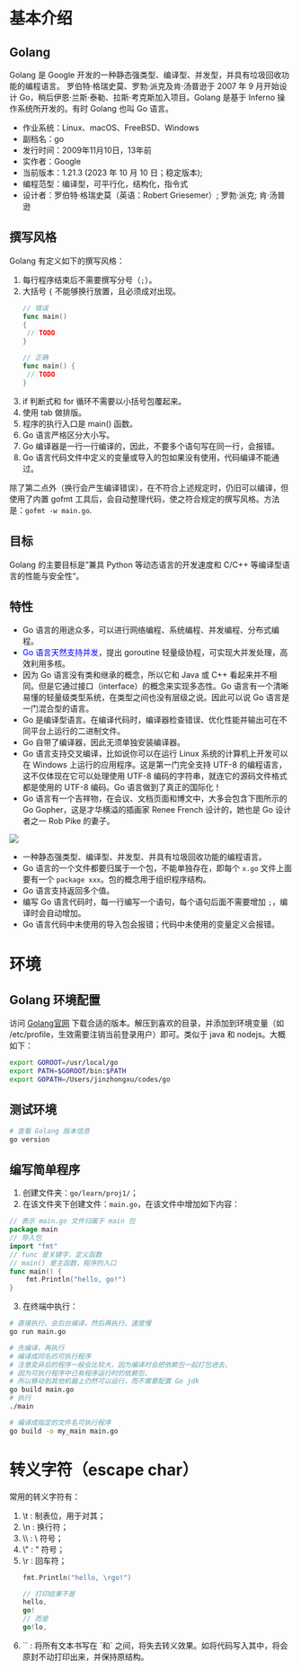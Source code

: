 # 基本介绍

## Golang 
Golang 是 Google 开发的一种静态强类型、编译型、并发型，并具有垃圾回收功能的编程语言。 罗伯特·格瑞史莫、罗勃·派克及肯·汤普逊于 2007 年 9 月开始设计 Go，稍后伊恩·兰斯·泰勒、拉斯·考克斯加入项目。Golang 是基于 Inferno 操作系统所开发的。有时 Golang 也叫 Go 语言。

- 作业系统：Linux、macOS、FreeBSD、Windows
- 副档名：go
- 发行时间：2009年11月10日，​13年前
- 实作者：Google
- 当前版本：1.21.3 (2023 年 10 月 10 日；稳定版本);
- 编程范型：编译型，可平行化，结构化，指令式
- 设计者：罗伯特·格瑞史莫（英语：Robert Griesemer）; 罗勃·派克; 肯·汤普逊

## 撰写风格
Golang 有定义如下的撰写风格：
1. 每行程序结束后不需要撰写分号（`;`）。
2. 大括号 `{` 不能够换行放置，且必须成对出现。
   ```go
   // 错误
   func main()
   {
	// TODO
   }

   // 正确
   func main() {
    // TODO
   }
   ```
3. if 判断式和 for 循环不需要以小括号包覆起来。
4. 使用 tab 做排版。
5. 程序的执行入口是 main() 函数。
6. Go 语言严格区分大小写。
7. Go 编译器是一行一行编译的，因此，不要多个语句写在同一行，会报错。
8. Go 语言代码文件中定义的变量或导入的包如果没有使用，代码编译不能通过。

除了第二点外（换行会产生编译错误），在不符合上述规定时，仍旧可以编译，但使用了内置 gofmt 工具后，会自动整理代码，使之符合规定的撰写风格。方法是：`gofmt -w main.go`.

## 目标
Golang 的主要目标是”兼具 Python 等动态语言的开发速度和 C/C++ 等编译型语言的性能与安全性“。

## 特性
- Go 语言的用途众多，可以进行网络编程、系统编程、并发编程、分布式编程。
- <font color=blue>Go 语言天然支持并发</font>，提出 goroutine 轻量级协程，可实现大并发处理，高效利用多核。
- 因为 Go 语言没有类和继承的概念，所以它和 Java 或 C++ 看起来并不相同。但是它通过接口（interface）的概念来实现多态性。Go 语言有一个清晰易懂的轻量级类型系统，在类型之间也没有层级之说。因此可以说 Go 语言是一门混合型的语言。
- Go 是编译型语言。在编译代码时，编译器检查错误、优化性能并输出可在不同平台上运行的二进制文件。
- Go 自带了编译器，因此无须单独安装编译器。
- Go 语言支持交叉编译，比如说你可以在运行 Linux 系统的计算机上开发可以在 Windows 上运行的应用程序。这是第一门完全支持 UTF-8 的编程语言，这不仅体现在它可以处理使用 UTF-8 编码的字符串，就连它的源码文件格式都是使用的 UTF-8 编码。Go 语言做到了真正的国际化！
- Go 语言有一个吉祥物，在会议、文档页面和博文中，大多会包含下图所示的 Go Gopher，这是才华横溢的插画家 Renee French 设计的，她也是 Go 设计者之一 Rob Pike 的妻子。

<!-- ![](https://c.biancheng.net/uploads/allimg/180808/1-1PPQA9545W.jpg) -->
![](https://camo.githubusercontent.com/2b507540e2681c1a25698f246b9dca69c30548ed66a7323075b0224cbb1bf058/68747470733a2f2f676f6c616e672e6f72672f646f632f676f706865722f6669766579656172732e6a7067)
- 一种静态强类型、编译型、并发型、并具有垃圾回收功能的编程语言。
- Go 语言的一个文件都要归属于一个包，不能单独存在，即每个 `x.go` 文件上面要有一个 `package xxx`。包的概念用于组织程序结构。
- Go 语言支持返回多个值。
- 编写 Go 语言代码时，每一行编写一个语句，每个语句后面不需要增加 `;`，编译时会自动增加。
- Go 语言代码中未使用的导入包会报错；代码中未使用的变量定义会报错。


# 环境
## Golang 环境配置
访问 [Golang官网](https://go.dev/) 下载合适的版本。解压到喜欢的目录，并添加到环境变量（如 /etc/profile，生效需要注销当前登录用户）即可。类似于 java 和 nodejs。大概如下：
```bash
export GOROOT=/usr/local/go
export PATH=$GOROOT/bin:$PATH
export GOPATH=/Users/jinzhongxu/codes/go
```

## 测试环境
```bash
# 查看 Golang 版本信息
go version
```

## 编写简单程序
1. 创建文件夹：`go/learn/proj1/`；
2. 在该文件夹下创建文件：`main.go`，在该文件中增加如下内容：
```go
// 表示 main.go 文件归属于 main 包
package main
// 导入包
import "fmt"
// func 是关键字，定义函数
// main() 是主函数，程序的入口
func main() {
	fmt.Println("hello, go!")
}
```
3. 在终端中执行：
```bash
# 直接执行。会后台编译，然后再执行。速度慢
go run main.go

# 先编译，再执行
# 编译成同名的可执行程序
# 注意变异后的程序一般会比较大，因为编译时会把依赖包一起打包进去，
# 因为可执行程序中已有程序运行时的依赖包，
# 所以移动到其他机器上仍然可以运行，而不需要配置 Go jdk
go build main.go
# 执行
./main

# 编译成指定的文件名可执行程序
go build -o my_main main.go
```

# 转义字符（escape char）
常用的转义字符有：
1. \t : 制表位，用于对其；
2. \n : 换行符；
3. \\\\ : \ 符号；
4. \\" : " 符号；
5. \r : 回车符；
   ```go
   fmt.Println("hello, \rgo!")
   
   // 打印结果不是
   hello,
   go!
   // 而是
   go!lo, 
   ```
6. `` : 将所有文本书写在 \`和\` 之间，将失去转义效果。如将代码写入其中，将会原封不动打印出来，并保持原结构。
